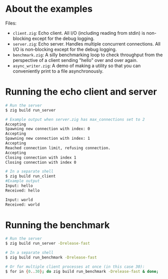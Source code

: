 
# About the examples

Files:
* `client.zig`: Echo client. All I/O (including reading from stdin) is
  non-blocking except for the debug logging.
* `server.zig`: Echo server. Handles multiple concurrent connections. All I/O
  is non-blocking except for the debug logging.
* `benchmark.zig`: A silly benchmarking loop to check throughput from the
  perspective of a client sending "hello" over and over again.
* `async_writer.zig`: A demo of making a utility so that you can conveniently
  print to a file asynchronously.

# Running the echo client and server
```sh
# Run the server
$ zig build run_server

# Example output when server.zig has max_connections set to 2
Accepting
Spawning new connection with index: 0
Accepting
Spawning new connection with index: 1
Accepting
Reached connection limit, refusing connection.
Accepting
Closing connection with index 1
Closing connection with index 0

# In a separate shell
$ zig build run_client
#Example output
Input: hello
Received: hello

Input: world
Received: world
```

# Running the benchmark
```sh
# Run the server
$ zig build run_server -Drelease-fast

# In a separate shell
$ zig build run_benchmark -Drelease-fast

# Or for multiple client processes at once (in this case 30):
$ for in {0..30}; do zig build run_benchmark -Drelease-fast & done;
```
